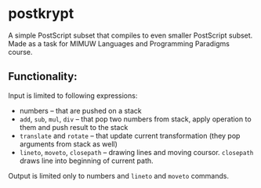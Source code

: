 # postkrypt

A simple PostScript subset that compiles to even smaller PostScript subset. Made as a task for MIMUW Languages and Programming Paradigms course.

## Functionality:

Input is limited to following expressions:

 - numbers – that are pushed on a stack
 - `add`, `sub`, `mul`, `div` – that pop two numbers from stack, apply operation to them and push result to the stack
 - `translate` and `rotate` – that update current transformation (they pop arguments from stack as well)
 - `lineto`, `moveto`, `closepath` – drawing lines and moving coursor. `closepath` draws line into beginning of current path.
 
Output is limited only to numbers and `lineto` and `moveto` commands.
